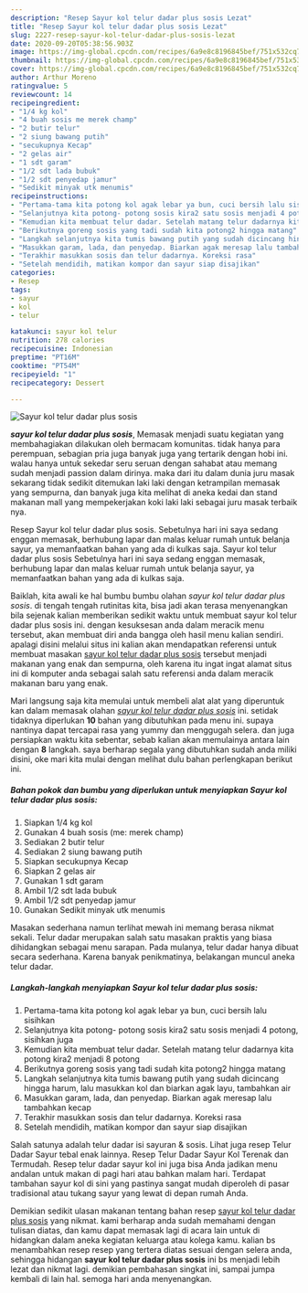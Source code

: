 ```yaml
---
description: "Resep Sayur kol telur dadar plus sosis Lezat"
title: "Resep Sayur kol telur dadar plus sosis Lezat"
slug: 2227-resep-sayur-kol-telur-dadar-plus-sosis-lezat
date: 2020-09-20T05:38:56.903Z
image: https://img-global.cpcdn.com/recipes/6a9e8c8196845bef/751x532cq70/sayur-kol-telur-dadar-plus-sosis-foto-resep-utama.jpg
thumbnail: https://img-global.cpcdn.com/recipes/6a9e8c8196845bef/751x532cq70/sayur-kol-telur-dadar-plus-sosis-foto-resep-utama.jpg
cover: https://img-global.cpcdn.com/recipes/6a9e8c8196845bef/751x532cq70/sayur-kol-telur-dadar-plus-sosis-foto-resep-utama.jpg
author: Arthur Moreno
ratingvalue: 5
reviewcount: 14
recipeingredient:
- "1/4 kg kol"
- "4 buah sosis me merek champ"
- "2 butir telur"
- "2 siung bawang putih"
- "secukupnya Kecap"
- "2 gelas air"
- "1 sdt garam"
- "1/2 sdt lada bubuk"
- "1/2 sdt penyedap jamur"
- "Sedikit minyak utk menumis"
recipeinstructions:
- "Pertama-tama kita potong kol agak lebar ya bun, cuci bersih lalu sisihkan"
- "Selanjutnya kita potong- potong sosis kira2 satu sosis menjadi 4 potong, sisihkan juga"
- "Kemudian kita membuat telur dadar. Setelah matang telur dadarnya kita potong kira2 menjadi 8 potong"
- "Berikutnya goreng sosis yang tadi sudah kita potong2 hingga matang"
- "Langkah selanjutnya kita tumis bawang putih yang sudah dicincang hingga harum, lalu masukkan kol dan biarkan agak layu, tambahkan air"
- "Masukkan garam, lada, dan penyedap. Biarkan agak meresap lalu tambahkan kecap"
- "Terakhir masukkan sosis dan telur dadarnya. Koreksi rasa"
- "Setelah mendidih, matikan kompor dan sayur siap disajikan"
categories:
- Resep
tags:
- sayur
- kol
- telur

katakunci: sayur kol telur 
nutrition: 278 calories
recipecuisine: Indonesian
preptime: "PT16M"
cooktime: "PT54M"
recipeyield: "1"
recipecategory: Dessert

---
```



![Sayur kol telur dadar plus sosis](https://img-global.cpcdn.com/recipes/6a9e8c8196845bef/751x532cq70/sayur-kol-telur-dadar-plus-sosis-foto-resep-utama.jpg)

<b><i>sayur kol telur dadar plus sosis</i></b>, Memasak menjadi suatu kegiatan yang membahagiakan dilakukan oleh bermacam komunitas. tidak hanya para perempuan, sebagian pria juga banyak juga yang tertarik dengan hobi ini. walau hanya untuk sekedar seru seruan dengan sahabat atau memang sudah menjadi passion dalam dirinya. maka dari itu dalam dunia juru masak sekarang tidak sedikit ditemukan laki laki dengan ketrampilan memasak yang sempurna, dan banyak juga kita melihat di aneka kedai dan stand makanan mall yang mempekerjakan koki laki laki sebagai juru masak terbaik nya.

Resep Sayur kol telur dadar plus sosis. Sebetulnya hari ini saya sedang enggan memasak, berhubung lapar dan malas keluar rumah untuk belanja sayur, ya memanfaatkan bahan yang ada di kulkas saja. Sayur kol telur dadar plus sosis Sebetulnya hari ini saya sedang enggan memasak, berhubung lapar dan malas keluar rumah untuk belanja sayur, ya memanfaatkan bahan yang ada di kulkas saja.

Baiklah, kita awali ke hal bumbu bumbu olahan <i>sayur kol telur dadar plus sosis</i>. di tengah tengah rutinitas kita, bisa jadi akan terasa menyenangkan bila sejenak kalian memberikan sedikit waktu untuk membuat sayur kol telur dadar plus sosis ini. dengan kesuksesan anda dalam meracik menu tersebut, akan membuat diri anda bangga oleh hasil menu kalian sendiri. apalagi disini melalui situs ini kalian akan mendapatkan referensi untuk membuat masakan <u>sayur kol telur dadar plus sosis</u> tersebut menjadi makanan yang enak dan sempurna, oleh karena itu ingat ingat alamat situs ini di komputer anda sebagai salah satu referensi anda dalam meracik makanan baru yang enak.


Mari langsung saja kita memulai untuk membeli alat alat yang diperuntuk kan dalam memasak olahan <u><i>sayur kol telur dadar plus sosis</i></u> ini. setidak tidaknya diperlukan <b>10</b> bahan yang dibutuhkan pada menu ini. supaya nantinya dapat tercapai rasa yang yummy dan menggugah selera. dan juga persiapkan waktu kita sebentar, sebab kalian akan memulainya antara lain dengan <b>8</b> langkah. saya berharap segala yang dibutuhkan sudah anda miliki disini, oke mari kita mulai dengan melihat dulu bahan perlengkapan berikut ini.

<!--inarticleads1-->

##### Bahan pokok dan bumbu yang diperlukan untuk menyiapkan Sayur kol telur dadar plus sosis:

1. Siapkan 1/4 kg kol
1. Gunakan 4 buah sosis (me: merek champ)
1. Sediakan 2 butir telur
1. Sediakan 2 siung bawang putih
1. Siapkan secukupnya Kecap
1. Siapkan 2 gelas air
1. Gunakan 1 sdt garam
1. Ambil 1/2 sdt lada bubuk
1. Ambil 1/2 sdt penyedap jamur
1. Gunakan Sedikit minyak utk menumis


Masakan sederhana namun terlihat mewah ini memang berasa nikmat sekali. Telur dadar merupakan salah satu masakan praktis yang biasa dihidangkan sebagai menu sarapan. Pada mulanya, telur dadar hanya dibuat secara sederhana. Karena banyak penikmatinya, belakangan muncul aneka telur dadar. 

<!--inarticleads2-->

##### Langkah-langkah menyiapkan Sayur kol telur dadar plus sosis:

1. Pertama-tama kita potong kol agak lebar ya bun, cuci bersih lalu sisihkan
1. Selanjutnya kita potong- potong sosis kira2 satu sosis menjadi 4 potong, sisihkan juga
1. Kemudian kita membuat telur dadar. Setelah matang telur dadarnya kita potong kira2 menjadi 8 potong
1. Berikutnya goreng sosis yang tadi sudah kita potong2 hingga matang
1. Langkah selanjutnya kita tumis bawang putih yang sudah dicincang hingga harum, lalu masukkan kol dan biarkan agak layu, tambahkan air
1. Masukkan garam, lada, dan penyedap. Biarkan agak meresap lalu tambahkan kecap
1. Terakhir masukkan sosis dan telur dadarnya. Koreksi rasa
1. Setelah mendidih, matikan kompor dan sayur siap disajikan


Salah satunya adalah telur dadar isi sayuran &amp; sosis. Lihat juga resep Telur Dadar Sayur tebal enak lainnya. Resep Telur Dadar Sayur Kol Terenak dan Termudah. Resep telur dadar sayur kol ini juga bisa Anda jadikan menu andalan untuk makan di pagi hari atau bahkan malam hari. Terdapat tambahan sayur kol di sini yang pastinya sangat mudah diperoleh di pasar tradisional atau tukang sayur yang lewat di depan rumah Anda. 

Demikian sedikit ulasan makanan tentang bahan resep <u>sayur kol telur dadar plus sosis</u> yang nikmat. kami berharap anda sudah memahami dengan tulisan diatas, dan kamu dapat memasak lagi di acara lain untuk di hidangkan dalam aneka kegiatan keluarga atau kolega kamu. kalian bs menambahkan resep resep yang tertera diatas sesuai dengan selera anda, sehingga hidangan <b>sayur kol telur dadar plus sosis</b> ini bs menjadi lebih lezat dan nikmat lagi. demikian pembahasan singkat ini, sampai jumpa kembali di lain hal. semoga hari anda menyenangkan.
